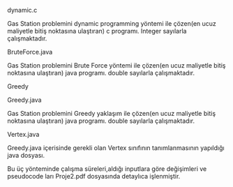 dynamic.c

Gas Station problemini dynamic programming yöntemi ile çözen(en ucuz maliyetle bitiş noktasına ulaştıran) c programı.
Integer sayılarla çalışmaktadır.

BruteForce.java

Gas Station problemini Brute Force yöntemi ile çözen(en ucuz maliyetle bitiş noktasına ulaştıran) java programı.
double sayılarla çalışmaktadır.

Greedy

Greedy.java

Gas Station problemini Greedy yaklaşım ile çözen(en ucuz maliyetle bitiş noktasına ulaştıran) java programı.
double sayılarla çalışmaktadır.

Vertex.java

Greedy.java içerisinde gerekli olan Vertex sınıfının tanımlanmasının yapıldığı java dosyası.


Bu üç yönteminde çalışma süreleri,aldığı inputlara göre değişimleri ve pseudocode ları Proje2.pdf dosyasında detaylıca işlenmiştir.


